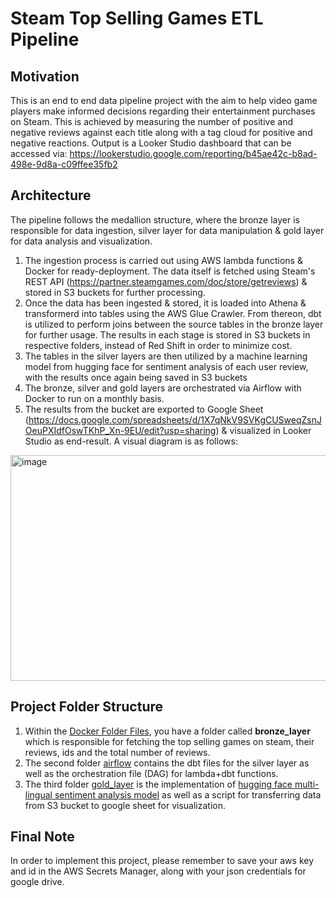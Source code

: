 # Steam Top Selling Games ETL Pipeline
## Motivation
This is an end to end data pipeline project with the aim to help video game players make informed decisions regarding their entertainment purchases on Steam. This is achieved by measuring the number of positive and negative reviews against each title along with a tag cloud for positive and negative reactions. Output is a Looker Studio dashboard that can be accessed via: https://lookerstudio.google.com/reporting/b45ae42c-b8ad-498e-9d8a-c09ffee35fb2 

## Architecture
The pipeline follows the medallion structure, where the bronze layer is responsible for data ingestion, silver layer for data manipulation & gold layer for data analysis and visualization.

1. The ingestion process is carried out using AWS lambda functions & Docker for ready-deployment. The data itself is fetched using Steam's REST API (https://partner.steamgames.com/doc/store/getreviews) & stored in S3 buckets for further processing.
2. Once the data has been ingested & stored, it is loaded into Athena & transformerd into tables using the AWS Glue Crawler. From thereon, dbt is utilized to perform joins between the source tables in the bronze layer for further usage. The results in each stage is stored in S3 buckets in respective folders, instead of Red Shift in order to minimize cost. 
3. The tables in the silver layers are then utilized by a machine learning model from hugging face for sentiment analysis of each user review, with the results once again being saved in S3 buckets
4. The bronze, silver and gold layers are orchestrated via Airflow with Docker to run on a monthly basis.
5. The results from the bucket are exported to Google Sheet (https://docs.google.com/spreadsheets/d/1X7qNkV9SVKgCUSweqZsnJOeuPXIdfOswTKhP_Xn-9EU/edit?usp=sharing) & visualized in Looker Studio as end-result.
A visual diagram is as follows:
<img width="1221" height="361" alt="image" src="https://github.com/user-attachments/assets/6267c0dc-c214-4c79-93eb-20504543df19" />

## Project Folder Structure
1. Within the [Docker Folder Files](https://github.com/ameedahmed/End-to-End-Data-Engineering-Project-Game-Reviews-Sentiment-Analysis/tree/main/docker_folder_files), you have a folder called **bronze_layer** which is responsible for fetching the top selling games on steam, their reviews, ids and the total number of reviews.
2. The second folder [airflow](https://github.com/ameedahmed/End-to-End-Data-Engineering-Project-Game-Reviews-Sentiment-Analysis/tree/main/docker_folder_files/airflow) contains the dbt files for the silver layer as well as the orchestration file (DAG) for lambda+dbt functions.
3. The third folder [gold_layer](https://github.com/ameedahmed/End-to-End-Data-Engineering-Project-Game-Reviews-Sentiment-Analysis/tree/main/docker_folder_files/gold_layer) is the implementation of [hugging face multi-lingual sentiment analysis model](https://huggingface.co/tabularisai/multilingual-sentiment-analysis) as well as a script for transferring data from S3 bucket to google sheet for visualization.
## Final Note
In order to implement this project, please remember to save your aws key and id in the AWS Secrets Manager, along with your json credentials for google drive.
